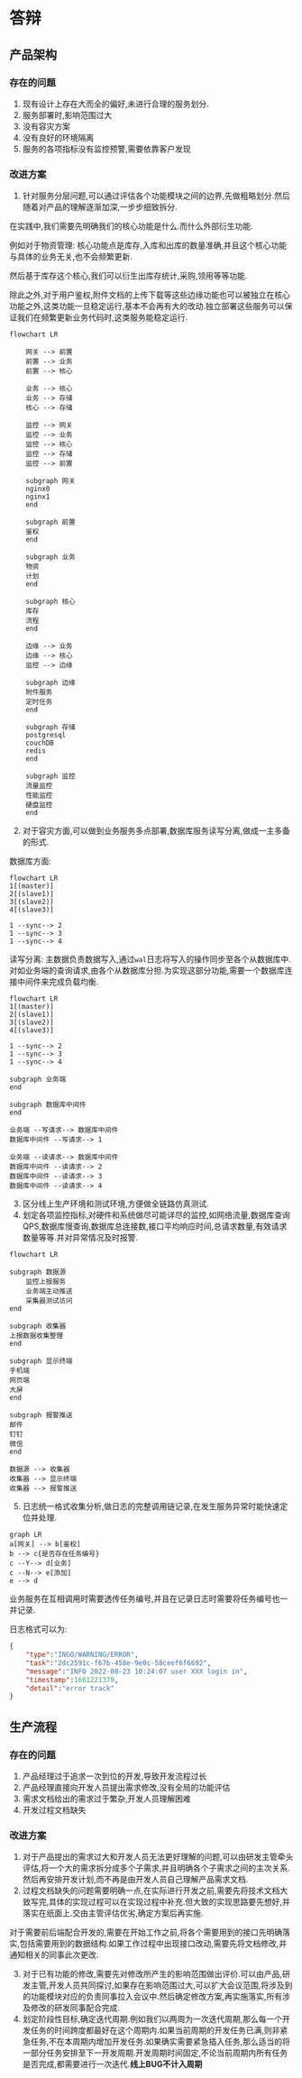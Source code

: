 # 答辩

## 产品架构

### 存在的问题

1. 现有设计上存在大而全的偏好,未进行合理的服务划分.
2. 服务部署时,影响范围过大
3. 没有容灾方案
4. 没有良好的环境隔离
5. 服务的各项指标没有监控预警,需要依靠客户发现

### 改进方案

1. 针对服务分层问题,可以通过评估各个功能模块之间的边界,先做粗略划分.然后随着对产品的理解逐渐加深,一步步细致拆分.

在实践中,我们需要先明确我们的核心功能是什么.而什么外部衍生功能.

例如对于物资管理: 核心功能点是库存,入库和出库的数量准确,并且这个核心功能与具体的业务无关,也不会频繁更新.

然后基于库存这个核心,我们可以衍生出库存统计,采购,领用等等功能.

除此之外,对于用户鉴权,附件文档的上传下载等这些边缘功能也可以被独立在核心功能之外,这类功能一旦稳定运行,基本不会再有大的改动.独立部署这些服务可以保证我们在频繁更新业务代码时,这类服务能稳定运行.

```mermaid
flowchart LR

    网关 --> 前置
    前置 --> 业务
    前置 --> 核心

    业务 --> 核心
    业务 --> 存储
    核心 --> 存储
    
    监控 --> 网关
    监控 --> 业务
    监控 --> 核心
    监控 --> 存储
    监控 --> 前置

    subgraph 网关
    nginx0
    nginx1
    end

    subgraph 前置
    鉴权
    end

    subgraph 业务
    物资
    计划
    end

    subgraph 核心
    库存
    流程
    end

    边缘 --> 业务
    边缘 --> 核心
    监控 --> 边缘

    subgraph 边缘
    附件服务
    定时任务
    end

    subgraph 存储
    postgresql
    couchDB
    redis
    end

    subgraph 监控
    流量监控
    性能监控
    硬盘监控
    end

```

2. 对于容灾方面,可以做到业务服务多点部署,数据库服务读写分离,做成一主多备的形式.

数据库方面: 

```mermaid
flowchart LR
1[(master)]
2[(slave1)]
3[(slave2)]
4[(slave3)]

1 --sync--> 2
1 --sync--> 3
1 --sync--> 4
```

读写分离: 主数据负责数据写入,通过`wal`日志将写入的操作同步至各个从数据库中.对如业务端的查询请求,由各个从数据库分担.为实现这部分功能,需要一个数据库连接中间件来完成负载均衡.

```mermaid
flowchart LR
1[(master)]
2[(slave1)]
3[(slave2)]
4[(slave3)]

1 --sync--> 2
1 --sync--> 3
1 --sync--> 4

subgraph 业务端
end

subgraph 数据库中间件
end

业务端 --写请求--> 数据库中间件
数据库中间件 --写请求--> 1

业务端 --读请求--> 数据库中间件
数据库中间件 --读请求--> 2
数据库中间件 --读请求--> 3
数据库中间件 --读请求--> 4

```

3. 区分线上生产环境和测试环境,方便做全链路仿真测试.
4. 划定各项监控指标,对硬件和系统做尽可能详尽的监控,如网络流量,数据库查询QPS,数据库慢查询,数据库总连接数,接口平均响应时间,总请求数量,有效请求数量等等.并对异常情况及时报警.

```mermaid
flowchart LR

subgraph 数据源
    监控上报服务
    业务端主动推送
    采集器测试访问
end

subgraph 收集器
上报数据收集整理
end

subgraph 显示终端
手机端
网页端
大屏
end

subgraph 报警推送
邮件
钉钉
微信
end

数据源 --> 收集器
收集器 --> 显示终端
收集器 --> 报警推送

```

5. 日志统一格式收集分析,做日志的完整调用链记录,在发生服务异常时能快速定位并处理.
   
```mermaid
graph LR
a[网关] --> b[鉴权]
b --> c{是否存在任务编号}
c --Y--> d[业务]
c --N--> e[添加]
e --> d
```
业务服务在互相调用时需要透传任务编号,并且在记录日志时需要将任务编号也一并记录.

日志格式可以为:
```json
{
    "type":"INGO/WARNING/ERROR",
    "task":"2dc2591c-f67b-458e-9e0c-58ceef6f6692",
    "message":"INFO 2022-08-23 10:24:07 user XXX login in",
    "timestamp":1661221379,
    "detail":"error track"
}
```


   
## 生产流程

### 存在的问题

1. 产品经理过于追求一次到位的开发,导致开发流程过长
2. 产品经理直接向开发人员提出需求修改,没有全局的功能评估
3. 需求文档给出的需求过于繁杂,开发人员理解困难
4. 开发过程文档缺失


### 改进方案

1. 对于产品提出的需求过大和开发人员无法更好理解的问题,可以由研发主管牵头评估,将一个大的需求拆分成多个子需求,并且明确各个子需求之间的主次关系.然后再安排开发计划,而不再是由开发人员自己理解产品需求文档.
2. 过程文档缺失的问题需要明确一点,在实际进行开发之前,需要先将技术文档大致写完,具体的实现过程可以在实现过程中补充.但大致的实现思路要先想好,并落实在纸面上.交由主管评估优劣,确定方案后再实施.

对于需要前后端配合开发的,需要在开始工作之前,将各个需要用到的接口先明确落实,包括需要用到的数据结构.如果工作过程中出现接口改动,需要先将文档修改,并通知相关的同事此次更改.

3. 对于已有功能的修改,需要先对修改所产生的影响范围做出评价.可以由产品,研发主管,开发人员共同探讨,如果存在影响范围过大,可以扩大会议范围,将涉及到的功能模块对应的负责同事拉入会议中.然后确定修改方案,再实施落实,所有涉及修改的研发同事配合完成.
4. 划定阶段性目标,确定迭代周期.例如我们以两周为一次迭代周期,那么每一个开发任务的时间跨度都最好在这个周期内.如果当前周期的开发任务已满,则非紧急任务,不在本周期内增加开发任务.如果确实需要紧急插入任务,那么适当的将一部分任务安排至下一开发周期.开发周期时间固定,不论当前周期内所有任务是否完成,都需要进行一次迭代.**线上BUG不计入周期**
